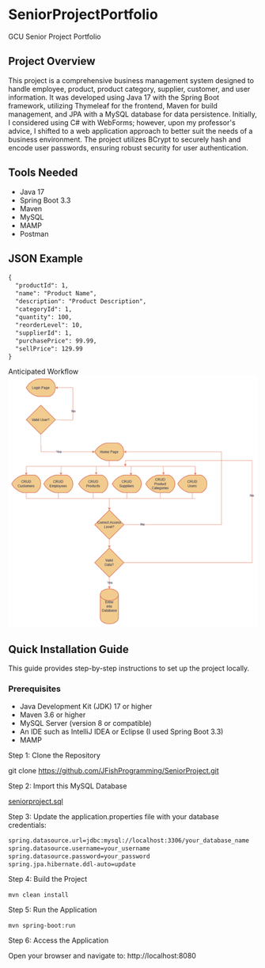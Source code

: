 # SeniorProjectPortfolio
GCU Senior Project Portfolio
## Project Overview
This project is a comprehensive business management system designed to handle employee, product, product category, supplier, customer, and user information. It was developed using Java 17 with the Spring Boot framework, utilizing Thymeleaf for the frontend, Maven for build management, and JPA with a MySQL database for data persistence. Initially, I considered using C# with WebForms; however, upon my professor's advice, I shifted to a web application approach to better suit the needs of a business environment. The project utilizes BCrypt to securely hash and encode user passwords, ensuring robust security for user authentication.

## Tools Needed
- Java 17
- Spring Boot 3.3
- Maven
- MySQL
- MAMP
- Postman

## JSON Example
```
{
  "productId": 1,
  "name": "Product Name",
  "description": "Product Description",
  "categoryId": 1,
  "quantity": 100,
  "reorderLevel": 10,
  "supplierId": 1,
  "purchasePrice": 99.99,
  "sellPrice": 129.99
}
```

Anticipated Workflow
![workflow](workflow.png)

## Quick Installation Guide

This guide provides step-by-step instructions to set up the project locally.
### Prerequisites

- Java Development Kit (JDK) 17 or higher
- Maven 3.6 or higher
- MySQL Server (version 8 or compatible)
- An IDE such as IntelliJ IDEA or Eclipse (I used Spring Boot 3.3)
- MAMP

Step 1: Clone the Repository

git clone https://github.com/JFishProgramming/SeniorProject.git

Step 2: Import this MySQL Database

[seniorproject.sql](seniorproject.sql)

Step 3: Update the application.properties file with your database credentials:
```
spring.datasource.url=jdbc:mysql://localhost:3306/your_database_name
spring.datasource.username=your_username
spring.datasource.password=your_password
spring.jpa.hibernate.ddl-auto=update
```
Step 4: Build the Project

`mvn clean install`

Step 5: Run the Application

`mvn spring-boot:run`

Step 6: Access the Application

Open your browser and navigate to:
http://localhost:8080
